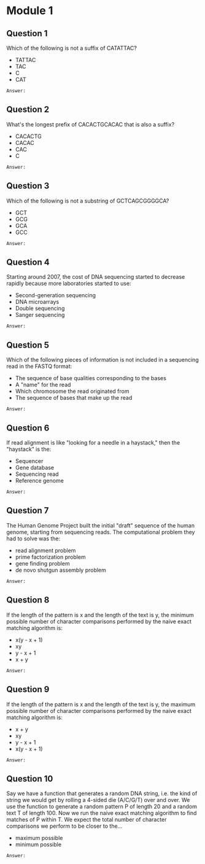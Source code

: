 # Module 1

## Question 1
Which of the following is not a suffix of CATATTAC?
* TATTAC
* TAC
* C
* CAT
```
Answer:
```

## Question 2
What's the longest prefix of CACACTGCACAC that is also a suffix?
* CACACTG
* CACAC
* CAC
* C
```
Answer:
```

## Question 3
Which of the following is not a substring of GCTCAGCGGGGCA?
* GCT
* GCG
* GCA
* GCC
```
Answer:
```

## Question 4
Starting around 2007, the cost of DNA sequencing started to decrease rapidly because more laboratories started to use:
* Second-generation sequencing
* DNA microarrays
* Double sequencing
* Sanger sequencing
```
Answer:
```

## Question 5
Which of the following pieces of information is not included in a sequencing read in the FASTQ format:
* The sequence of base qualities corresponding to the bases
* A "name" for the read
* Which chromosome the read originated from
* The sequence of bases that make up the read
```
Answer:
```

## Question 6
If read alignment is like "looking for a needle in a haystack," then the "haystack" is the:
* Sequencer
* Gene database
* Sequencing read
* Reference genome
```
Answer:
```

## Question 7
The Human Genome Project built the initial "draft" sequence of the human genome, starting from sequencing reads. The computational problem they had to solve was the:
* read alignment problem
* prime factorization problem
* gene finding problem
* de novo shutgun assembly problem
```
Answer:
```

## Question 8
If the length of the pattern is x and the length of the text is y, the minimum possible number of character comparisons performed by the naive exact matching algorithm is:
* x(y - x + 1)
* xy
* y - x + 1
* x + y
```
Answer:
```

## Question 9
If the length of the pattern is x and the length of the text is y, the maximum possible number of character comparisons performed by the naive exact matching algorithm is:
* x + y
* xy
* y - x + 1
* x(y - x + 1)
```
Answer:
```

## Question 10
Say we have a function that generates a random DNA string, i.e. the kind of string we would get by rolling a 4-sided die (A/C/G/T) over and over. We use the function to generate a random pattern P of length 20 and a random text T of length 100. Now we run the naive exact matching algorithm to find matches of P within T. We expect the total number of character comparisons we perform to be closer to the...
* maximum possible
* minimum possible
```
Answer:
```
